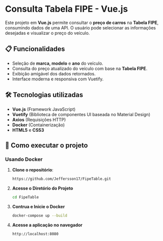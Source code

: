 # Consulta Tabela FIPE - Vue.js

Este projeto em **Vue.js** permite consultar o **preço de carros** na **Tabela FIPE**, consumindo dados de uma API. O usuário pode selecionar as informações desejadas e visualizar o preço do veículo.

## 📋 Funcionalidades

- Seleção de **marca, modelo** e **ano** do veículo.
- Consulta do preço atualizado do veículo com base na **Tabela FIPE**.
- Exibição amigável dos dados retornados.
- Interface moderna e responsiva com Vuetify.

## 🛠️ Tecnologias utilizadas

- **Vue.js** (Framework JavaScript)
- **Vuetify** (Biblioteca de componentes UI baseada no Material Design)
- **Axios** (Requisições HTTP)
- **Docker** (Containerização)
- **HTML5** e **CSS3**

## 🚀 Como executar o projeto

### Usando Docker

1. **Clone o repositório**:
   ```bash
   https://github.com/Jeffersson17/FipeTable.git

2. **Acesse o Diretório do Projeto**
    ```bash
    cd FipeTable

3. **Contrua e Inicie o Docker**
    ```bash
    docker-compose up --build

4. **Acesse a aplicação no navegador**
    ```bash
    http://localhost:8080
